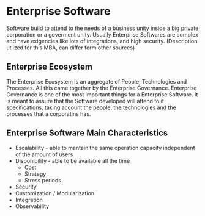 # Enterprise Software

Software build to attend to the needs of a business unity inside a big private corporation or a goverment unity. Usually Enterprise Softwares are complex and have exigencies like lots of integrations, and high security. (Description utlized for this MBA, can differ form other sources)

## Enterprise Ecosystem

The Enterprise Ecosystem is an aggregate of People, Technologies and Processes. All this came together by the Enterprise Governance. Enterprise Governance is one of the most important things for a Enterprise Software. It is meant to assure that the Software developed will attend to it specifications, taking account the people, the technologies and the processes that a corporatins has.

## Enterprise Software Main Characteristics

* Escalability - able to mantain the same operation capacity independent of the amount of users
* Disponibility - able to be available all the time
  * Cost
  * Strategy
  * Stress periods
* Security
* Customization / Modularization
* Integration
* Observability
